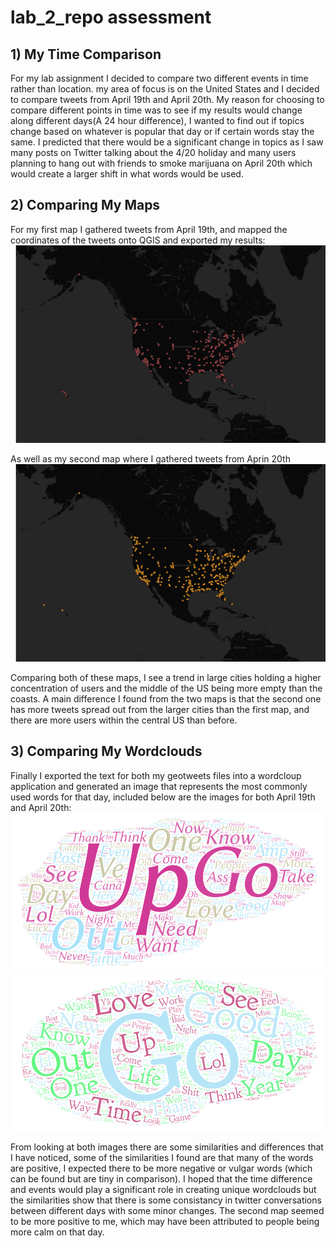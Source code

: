 # lab_2_repo assessment

## 1) My Time Comparison

For my lab assignment I decided to compare two different events in time rather than location. my area of focus is on the United States and I decided to compare tweets from April 19th and April 20th. My reason for choosing to compare different points in time was to see if my results would change along different days(A 24 hour difference), I wanted to find out if topics change based on whatever is popular that day or if certain words stay the same. I predicted that there would be a significant change in topics as I saw many posts on Twitter talking about the 4/20 holiday and many users planning to hang out with friends to smoke marijuana on April 20th which would create a larger shift in what words would be used.

## 2) Comparing My Maps

For my first map I gathered tweets from April 19th, and mapped the coordinates of the tweets onto QGIS and exported my results:
![Map 1](/img/Lab_2_pt_1.png)

As well as my second map where I gathered tweets from Aprin 20th
![Map 2](/img/Lab_2_pt_2.png)

Comparing both of these maps, I see a trend in large cities holding a higher concentration of users and the middle of the US being more empty than the coasts. A main difference I found from the two maps is that the second one has more tweets spread out from the larger cities than the first map, and there are more users within the central US than before.

## 3) Comparing My Wordclouds

Finally I exported the text for both my geotweets files into a wordcloup application and generated an image that represents the most commonly used words for that day, included below are the images for both April 19th and April 20th:
![April 19 wordcloud](/img/Word_Art_1.png)
![April 20 wordcloud](/img/Word_Art_2.png)

From looking at both images there are some similarities and differences that I have noticed, some of the similarities I found are that many of the words are positive, I expected there to be more negative or vulgar words (which can be found but are tiny in comparison). I hoped that the time difference and events would play a significant role in creating unique wordclouds but the similarities show that there is some consistancy in twitter conversations between different days with some minor changes. The second map seemed to be more positive to me, which may have been attributed to people being more calm on that day. 
